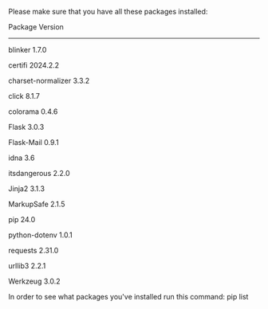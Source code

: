 Please make sure that you have all these packages installed:

Package            Version
------------------ --------
blinker            1.7.0

certifi            2024.2.2

charset-normalizer 3.3.2

click              8.1.7

colorama           0.4.6

Flask              3.0.3

Flask-Mail         0.9.1

idna               3.6

itsdangerous       2.2.0

Jinja2             3.1.3

MarkupSafe         2.1.5

pip                24.0

python-dotenv      1.0.1

requests           2.31.0

urllib3            2.2.1

Werkzeug           3.0.2


In order to see what packages you've installed run this command: pip list
